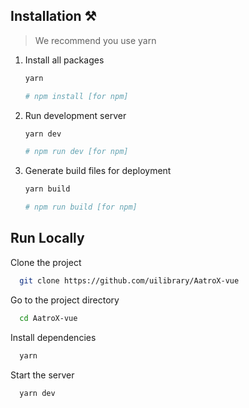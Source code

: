 ## Installation ⚒️

> We recommend you use yarn

1. Install all packages

    ```bash
    yarn

    # npm install [for npm]
    ```

2. Run development server

    ```bash
    yarn dev

    # npm run dev [for npm]
    ```

3. Generate build files for deployment

    ```bash
    yarn build

    # npm run build [for npm]
    ```

## Run Locally

Clone the project

```bash
  git clone https://github.com/uilibrary/AatroX-vue
```

Go to the project directory

```bash
  cd AatroX-vue
```

Install dependencies

```bash
  yarn
```

Start the server

```bash
  yarn dev
```
